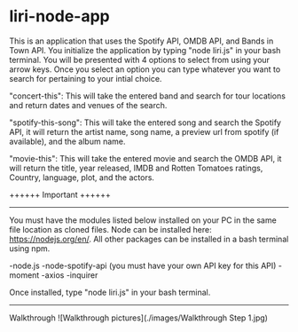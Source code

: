 # liri-node-app

This is an application that uses the Spotify API, OMDB API, and Bands in Town API.  You initialize the application by typing "node liri.js" in your bash terminal.  You will be presented with 4 options to select from using your arrow keys.  Once you select an option you can type whatever you want to search for pertaining to your intial choice.

"concert-this": This will take the entered band and search for tour locations and return dates and venues of the search.

"spotify-this-song": This will take the entered song and search the Spotify API, it will return the artist name, song name, a preview url from spotify (if available), and the album name.

"movie-this": This will take the entered movie and search the OMDB API, it will return the title, year released, IMDB and Rotten Tomatoes ratings, Country, language, plot, and the actors.

++++++ Important ++++++
******************************************************************************
You must have the modules listed below installed on your PC in the same file location as cloned files.  Node can be installed here: https://nodejs.org/en/.  All other packages can be installed in a bash terminal using npm.

-node.js
-node-spotify-api (you must have your own API key for this API)
-moment
-axios
-inquirer

Once installed, type "node liri.js" in your bash terminal.

******************************************************************************

Walkthrough
![Walkthrough pictures](./images/Walkthrough Step 1.jpg)